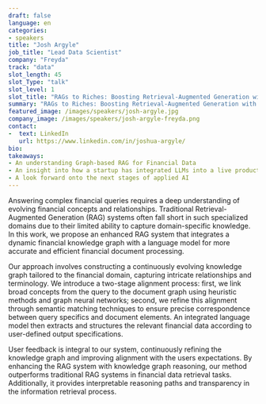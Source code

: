 ```yaml
---
draft: false
language: en
categories:
- speakers
title: "Josh Argyle"
job_title: "Lead Data Scientist"
company: "Freyda"
track: "data"
slot_length: 45
slot_Type: "talk"
slot_level: 1
slot_title: "RAGs to Riches: Boosting Retrieval-Augmented Generation with Knowledge Graph Reasoning"
summary: "RAGs to Riches: Boosting Retrieval-Augmented Generation with Knowledge Graph Reasoning"
featured_image: /images/speakers/josh-argyle.jpg
company_image: /images/speakers/josh-argyle-freyda.png
contact:
-  text: LinkedIn
   url: https://www.linkedin.com/in/joshua-argyle/
bio:
takeaways:
- An understanding Graph-based RAG for Financial Data
- An insight into how a startup has integrated LLMs into a live product
- A look forward onto the next stages of applied AI
---
```

Answering complex financial queries requires a deep understanding of evolving financial concepts and relationships. Traditional Retrieval-Augmented Generation (RAG) systems often fall short in such specialized domains due to their limited ability to capture domain-specific knowledge. In this work, we propose an enhanced RAG system that integrates a dynamic financial knowledge graph with a language model for more accurate and efficient financial document processing.

Our approach involves constructing a continuously evolving knowledge graph tailored to the financial domain, capturing intricate relationships and terminology. We introduce a two-stage alignment process: first, we link broad concepts from the query to the document graph using heuristic methods and graph neural networks; second, we refine this alignment through semantic matching techniques to ensure precise correspondence between query specifics and document elements. An integrated language model then extracts and structures the relevant financial data according to user-defined output specifications.

User feedback is integral to our system, continuously refining the knowledge graph and improving alignment with the users expectations. By enhancing the RAG system with knowledge graph reasoning, our method outperforms traditional RAG systems in financial data retrieval tasks. Additionally, it provides interpretable reasoning paths and transparency in the information retrieval process.
